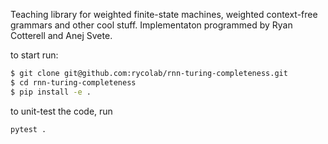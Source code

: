 Teaching library for weighted finite-state machines, weighted context-free grammars and other cool stuff.
Implementaton programmed by Ryan Cotterell and Anej Svete. 

to start run:
```bash
$ git clone git@github.com:rycolab/rnn-turing-completeness.git
$ cd rnn-turing-completeness
$ pip install -e .
```

to unit-test the code, run
```
pytest .
```
